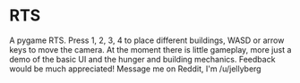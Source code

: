 RTS
===

A pygame RTS. Press 1, 2, 3, 4 to place different buildings, WASD or arrow keys to move the camera.
At the moment there is little gameplay, more just a demo of the basic UI and the hunger and building mechanics.
Feedback would be much appreciated! Message me on Reddit, I'm /u/jellyberg
